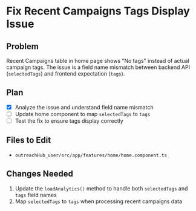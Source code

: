 # Fix Recent Campaigns Tags Display Issue

## Problem
Recent Campaigns table in home page shows "No tags" instead of actual campaign tags. The issue is a field name mismatch between backend API (`selectedTags`) and frontend expectation (`tags`).

## Plan
- [x] Analyze the issue and understand field name mismatch
- [ ] Update home component to map `selectedTags` to `tags`
- [ ] Test the fix to ensure tags display correctly

## Files to Edit
- `outreachHub_user/src/app/features/home/home.component.ts`

## Changes Needed
1. Update the `loadAnalytics()` method to handle both `selectedTags` and `tags` field names
2. Map `selectedTags` to `tags` when processing recent campaigns data
